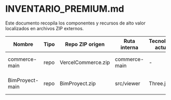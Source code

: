 # INVENTARIO_PREMIUM.md

Este documento recopila los componentes y recursos de alto valor localizados en archivos ZIP externos.

| Nombre          | Tipo | Repo ZIP origen    | Ruta interna  | Tecnología actual | Por qué es valioso           | Dificultad migrar | Carpeta destino | Ideas adicionales |
| --------------- | ---- | ------------------ | ------------- | ----------------- | ---------------------------- | ----------------- | --------------- | ----------------- |
| commerce-main   | repo | VercelCommerce.zip | commerce-main | -                 | Recurso premium reutilizable | media             | premium/        |                   |
| BimProyect-main | repo | BimProyect.zip     | src/viewer    | Three.js          | Visualizador BIM completo    | media             | premium/3d      | Integrar VR       |
